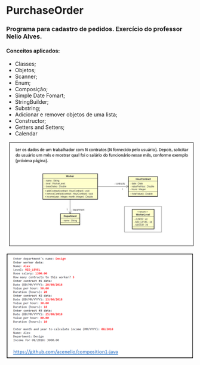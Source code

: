 # PurchaseOrder


### Programa para cadastro de pedidos. Exercício do professor Nelio Alves.

#### Conceitos aplicados:

* Classes;
* Objetos;
* Scanner;
* Enum;
* Composição;
* Simple Date Fomart;
* StringBuilder;
* Substring;
* Adicionar e remover objetos de uma lista;
* Constructor;
* Getters and Setters;
* Calendar



![Entidades](https://github.com/devel-ez/CrontactsPerWorker/blob/master/entitiese1.png)

![Preenchimento](https://github.com/devel-ez/CrontactsPerWorker/blob/master/preenchimento%20esperado.png)
